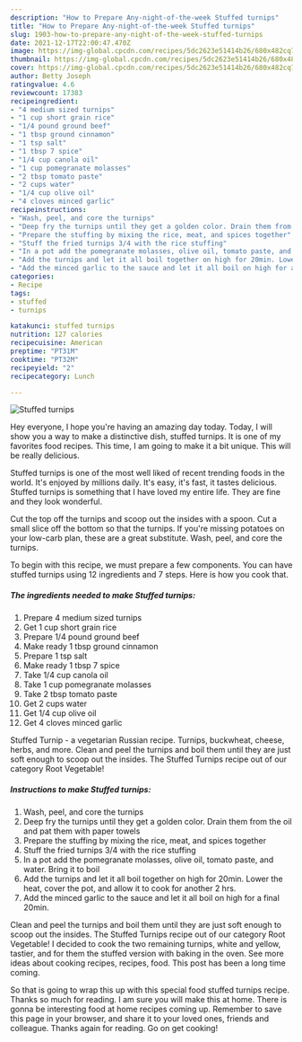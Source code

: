 ```yaml
---
description: "How to Prepare Any-night-of-the-week Stuffed turnips"
title: "How to Prepare Any-night-of-the-week Stuffed turnips"
slug: 1903-how-to-prepare-any-night-of-the-week-stuffed-turnips
date: 2021-12-17T22:00:47.470Z
image: https://img-global.cpcdn.com/recipes/5dc2623e51414b26/680x482cq70/stuffed-turnips-recipe-main-photo.jpg
thumbnail: https://img-global.cpcdn.com/recipes/5dc2623e51414b26/680x482cq70/stuffed-turnips-recipe-main-photo.jpg
cover: https://img-global.cpcdn.com/recipes/5dc2623e51414b26/680x482cq70/stuffed-turnips-recipe-main-photo.jpg
author: Betty Joseph
ratingvalue: 4.6
reviewcount: 17383
recipeingredient:
- "4 medium sized turnips"
- "1 cup short grain rice"
- "1/4 pound ground beef"
- "1 tbsp ground cinnamon"
- "1 tsp salt"
- "1 tbsp 7 spice"
- "1/4 cup canola oil"
- "1 cup pomegranate molasses"
- "2 tbsp tomato paste"
- "2 cups water"
- "1/4 cup olive oil"
- "4 cloves minced garlic"
recipeinstructions:
- "Wash, peel, and core the turnips"
- "Deep fry the turnips until they get a golden color. Drain them from the oil and pat them with paper towels"
- "Prepare the stuffing by mixing the rice, meat, and spices together"
- "Stuff the fried turnips 3/4 with the rice stuffing"
- "In a pot add the pomegranate molasses, olive oil, tomato paste, and water. Bring it to boil"
- "Add the turnips and let it all boil together on high for 20min. Lower the heat, cover the pot, and allow it to cook for another 2 hrs."
- "Add the minced garlic to the sauce and let it all boil on high for a final 20min."
categories:
- Recipe
tags:
- stuffed
- turnips

katakunci: stuffed turnips 
nutrition: 127 calories
recipecuisine: American
preptime: "PT31M"
cooktime: "PT32M"
recipeyield: "2"
recipecategory: Lunch

---
```



![Stuffed turnips](https://img-global.cpcdn.com/recipes/5dc2623e51414b26/680x482cq70/stuffed-turnips-recipe-main-photo.jpg)

Hey everyone, I hope you're having an amazing day today. Today, I will show you a way to make a distinctive dish, stuffed turnips. It is one of my favorites food recipes. This time, I am going to make it a bit unique. This will be really delicious.

Stuffed turnips is one of the most well liked of recent trending foods in the world. It's enjoyed by millions daily. It's easy, it's fast, it tastes delicious. Stuffed turnips is something that I have loved my entire life. They are fine and they look wonderful.

Cut the top off the turnips and scoop out the insides with a spoon. Cut a small slice off the bottom so that the turnips. If you're missing potatoes on your low-carb plan, these are a great substitute. Wash, peel, and core the turnips.


To begin with this recipe, we must prepare a few components. You can have stuffed turnips using 12 ingredients and 7 steps. Here is how you cook that.

<!--inarticleads1-->

##### The ingredients needed to make Stuffed turnips:

1. Prepare 4 medium sized turnips
1. Get 1 cup short grain rice
1. Prepare 1/4 pound ground beef
1. Make ready 1 tbsp ground cinnamon
1. Prepare 1 tsp salt
1. Make ready 1 tbsp 7 spice
1. Take 1/4 cup canola oil
1. Take 1 cup pomegranate molasses
1. Take 2 tbsp tomato paste
1. Get 2 cups water
1. Get 1/4 cup olive oil
1. Get 4 cloves minced garlic


Stuffed Turnip - a vegetarian Russian recipe. Turnips, buckwheat, cheese, herbs, and more. Clean and peel the turnips and boil them until they are just soft enough to scoop out the insides. The Stuffed Turnips recipe out of our category Root Vegetable! 

<!--inarticleads2-->

##### Instructions to make Stuffed turnips:

1. Wash, peel, and core the turnips
1. Deep fry the turnips until they get a golden color. Drain them from the oil and pat them with paper towels
1. Prepare the stuffing by mixing the rice, meat, and spices together
1. Stuff the fried turnips 3/4 with the rice stuffing
1. In a pot add the pomegranate molasses, olive oil, tomato paste, and water. Bring it to boil
1. Add the turnips and let it all boil together on high for 20min. Lower the heat, cover the pot, and allow it to cook for another 2 hrs.
1. Add the minced garlic to the sauce and let it all boil on high for a final 20min.


Clean and peel the turnips and boil them until they are just soft enough to scoop out the insides. The Stuffed Turnips recipe out of our category Root Vegetable! I decided to cook the two remaining turnips, white and yellow, tastier, and for them the stuffed version with baking in the oven. See more ideas about cooking recipes, recipes, food. This post has been a long time coming. 

So that is going to wrap this up with this special food stuffed turnips recipe. Thanks so much for reading. I am sure you will make this at home. There is gonna be interesting food at home recipes coming up. Remember to save this page in your browser, and share it to your loved ones, friends and colleague. Thanks again for reading. Go on get cooking!
